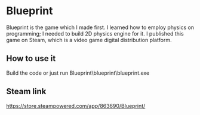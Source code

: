 # Blueprint
Blueprint is the game which I made first. I learned how to employ physics on programming; I needed to build 2D physics engine for it. I published this game on Steam, which is a video game digital distribution platform.

How to use it
-------------
Build the code or just run Blueprint\blueprint\blueprint.exe

Steam link
-------------
https://store.steampowered.com/app/863690/Blueprint/

